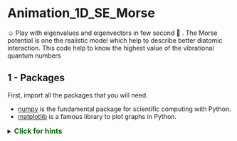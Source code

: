 # Animation_1D_SE_Morse
:relaxed: Play with eigenvalues and eigenvectors in few second :tada: . The Morse potential is one the realistic model which help to describe better diatomic interaction. This code help to know the highest value of the vibrational quantum numbers

## 1 - Packages 

First, import all the packages that you will need.

- [numpy](www.numpy.org) is the fundamental package for scientific computing with Python.
- [matplotlib](http://matplotlib.org) is a famous library to plot graphs in Python.







<details>
  <summary><font size="3" color="darkgreen"><b>Click for hints</b></font></summary>
       
   * `numpy` has a function called [`np.exp()`](https://numpy.org/doc/stable/reference/generated/numpy.exp.html), which offers a convinient way to calculate the exponential ( $e^{z}$) of all elements in the input array (`z`).
 
<details>
          <summary><font size="2" color="darkblue"><b> Click for more hints</b></font></summary>
        
  - You can translate $e^{-z}$ into code as `np.exp(-z)` 
    
  - You can translate $1/e^{-z}$ into code as `1/np.exp(-z)` 
    
    If you're still stuck, you can check the hints presented below to figure out how to calculate `the Morse potential` 
    
    <details>
          <summary><font size="2" color="darkblue"><b>Hint to calculate Morse potential</b></font></summary>
        <code> V(z)=De[1-np.exp({-\alpha(z-z_{e})}]^{2}</code>
    </details>


</details>

